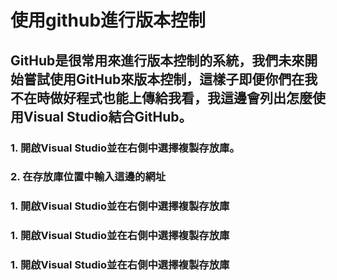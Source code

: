 # 使用github進行版本控制
## GitHub是很常用來進行版本控制的系統，我們未來開始嘗試使用GitHub來版本控制，這樣子即便你們在我不在時做好程式也能上傳給我看，我這邊會列出怎麼使用Visual Studio結合GitHub。
### 1. 開啟Visual Studio並在右側中選擇複製存放庫。
### 2. 在存放庫位置中輸入這邊的網址 
### 1. 開啟Visual Studio並在右側中選擇複製存放庫
### 1. 開啟Visual Studio並在右側中選擇複製存放庫
### 1. 開啟Visual Studio並在右側中選擇複製存放庫
